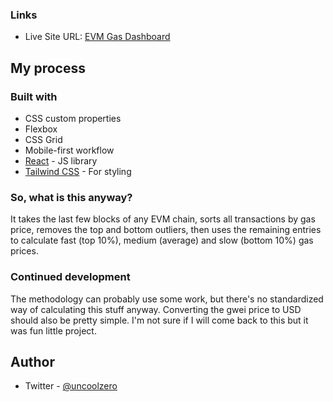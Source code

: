 ### Links

- Live Site URL: [EVM Gas Dashboard](https://evm-gas-dashboard.netlify.app/)

## My process

### Built with

- CSS custom properties
- Flexbox
- CSS Grid
- Mobile-first workflow
- [React](https://reactjs.org/) - JS library
- [Tailwind CSS](https://tailwindcss.com/) - For styling

### So, what is this anyway?

It takes the last few blocks of any EVM chain, sorts all transactions by gas price, removes the top and bottom outliers, then uses the remaining entries to calculate fast (top 10%), medium (average) and slow (bottom 10%) gas prices.

### Continued development

The methodology can probably use some work, but there's no standardized way of calculating this stuff anyway. Converting the gwei price to USD should also be pretty simple. I'm not sure if I will come back to this but it was fun little project.

## Author

- Twitter - [@uncoolzero](https://www.twitter.com/uncoolzero)
